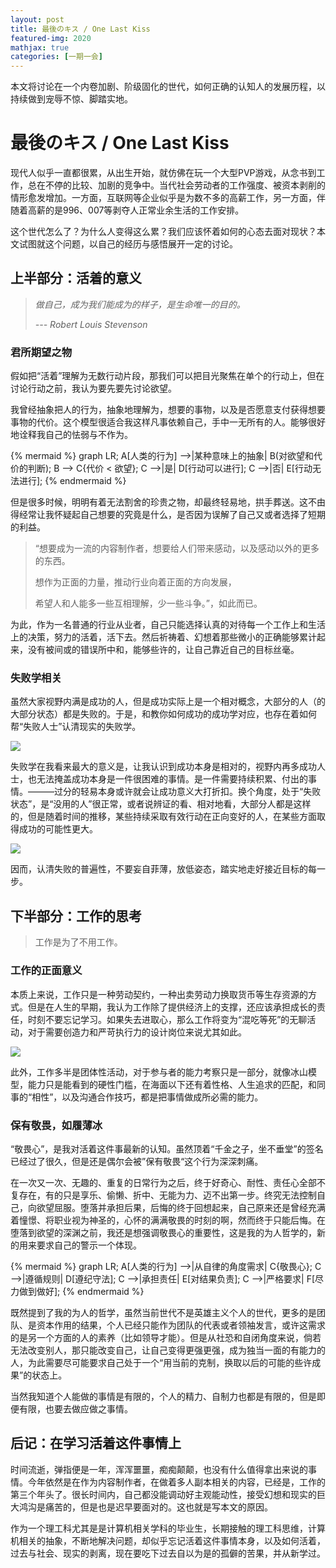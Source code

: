 ```yaml
---
layout: post
title: 最後のキス / One Last Kiss
featured-img: 2020
mathjax: true
categories: [一期一会]
---
```


本文将讨论在一个内卷加剧、阶级固化的世代，如何正确的认知人的发展历程，以持续做到宠辱不惊、脚踏实地。

<!-- 无法阻止的，丧失的预感。与，不想忘记的事情。 -->

<!--more-->

# 最後のキス / One Last Kiss


<!-- > ⚠⚠⚠
> 
> 本文仍在修订中
> 
> ⚠⚠⚠ -->


现代人似乎一直都很累，从出生开始，就仿佛在玩一个大型PVP游戏，从念书到工作，总在不停的比较、加剧的竞争中。当代社会劳动者的工作强度、被资本剥削的情形愈发增加。一方面，互联网等企业似乎是为数不多的高薪工作，另一方面，伴随着高薪的是996、007等剥夺人正常业余生活的工作安排。

这个世代怎么了？为什么人变得这么累？我们应该怀着如何的心态去面对现状？本文试图就这个问题，以自己的经历与感悟展开一定的讨论。


## 上半部分：活着的意义


> *做自己，成为我们能成为的样子，是生命唯一的目的。*
>
> *--- Robert Louis Stevenson*


### 君所期望之物

假如把“活着”理解为无数行动片段，那我们可以把目光聚焦在单个的行动上，但在讨论行动之前，我认为要先要先讨论欲望。

我曾经抽象把人的行为，抽象地理解为，想要的事物，以及是否愿意支付获得想要事物的代价。这个模型很适合我这样凡事依赖自己，手中一无所有的人。能够很好地诠释我自己的怯弱与不作为。

{% mermaid %}
graph LR;
  A[人类的行为] -->|某种意味上的抽象| B(对欲望和代价的判断);
  B --> C{代价 < 欲望};
  C -->|是| D[行动可以进行];
  C -->|否| E[行动无法进行];
{% endmermaid %}

但是很多时候，明明有着无法割舍的珍贵之物，却最终轻易地，拱手葬送。这不由得经常让我怀疑起自己想要的究竟是什么，是否因为误解了自己又或者选择了短期的利益。

> “想要成为一流的内容制作者，想要给人们带来感动，以及感动以外的更多的东西。
>
> 想作为正面的力量，推动行业向着正面的方向发展，
>
> 希望人和人能多一些互相理解，少一些斗争。”，如此而已。

为此，作为一名普通的行业从业者，自己只能选择认真的对待每一个工作上和生活上的决策，努力的活着，活下去。然后祈祷着、幻想着那些微小的正确能够累计起来，没有被间或的错误所中和，能够些许的，让自己靠近自己的目标丝毫。


### 失败学相关

虽然大家视野内满是成功的人，但是成功实际上是一个相对概念，大部分的人（的大部分状态）都是失败的。于是，和教你如何成功的成功学对应，也存在着如何帮“失败人士”认清现实的失败学。


[![](https://mermaid.ink/img/eyJjb2RlIjoicGllIHRpdGxlIOS6uue-pOaehOaIkFxuICAgIFwi55u45a-555qE5oiQ5Yqf5Lq65aOrXCIgOiA1XG4gICAgXCLlr7nlupTnmoTlpLHotKXkurrlo6tcIiA6IDgwXG4gICAgXCLkvKroo4XmiJDlip_kurrlo6vnmoTpqpflrZBcIiA6MTUiLCJtZXJtYWlkIjp7fSwidXBkYXRlRWRpdG9yIjpmYWxzZSwiYXV0b1N5bmMiOnRydWUsInVwZGF0ZURpYWdyYW0iOmZhbHNlfQ)](https://mermaid-js.github.io/mermaid-live-editor/edit##eyJjb2RlIjoicGllIHRpdGxlIOS6uue-pOaehOaIkFxuICAgIFwi55u45a-555qE5oiQ5Yqf5Lq65aOrXCIgOiA1XG4gICAgXCLlr7nlupTnmoTlpLHotKXkurrlo6tcIiA6IDgwXG4gICAgXCLkvKroo4XmiJDlip_kurrlo6vnmoTpqpflrZBcIiA6MTUiLCJtZXJtYWlkIjoie30iLCJ1cGRhdGVFZGl0b3IiOnRydWUsImF1dG9TeW5jIjp0cnVlLCJ1cGRhdGVEaWFncmFtIjpmYWxzZX0)

失败学在我看来最大的意义是，让我认识到成功本身是相对的，视野内再多成功人士，也无法掩盖成功本身是一件很困难的事情。是一件需要持续积累、付出的事情。———过分的轻易本身或许就会让成功意义大打折扣。换个角度，处于“失败状态”，是“没用的人”很正常，或者说辨证的看、相对地看，大部分人都是这样的，但是随着时间的推移，某些持续采取有效行动在正向变好的人，在某些方面取得成功的可能性更大。

[![](https://mermaid.ink/svg/eyJjb2RlIjoic3RhdGVEaWFncmFtLXYyXG4gICAgWypdIC0tPiDmtLvnnYBcbiAgICDmtLvnnYAgLS0-IFsqXVxuXG4gICAg5rS7552ALS0-IOWIh-eJh1xuICAgIOWIh-eJhyAtLT4g5rS7552AXG5cbiAgICBzdGF0ZSDliIfniYcge1xuICAgICAgICDnm67moIctLT4g6KGM5YqoIDrph4flj5ZcbiAgICAgICAg6KGM5YqoIC0tPiDnm67moIcgOuiwg-aVtFxuICAgICAgICDnm67moIcgLS0-IOS4jeWIh-WunumZheeahOebruaghyAgOuiiq-KAnOaIkOWKn-S6uuWjq-KAneW5suaJsFxuICAgICAgICDkuI3liIflrp7pmYXnmoTnm67moIcgLS0-IOihjOWKqCA65rWu6LqB55qE6YeH5Y-WXG4gICAgICAgIOihjOWKqCAtLT4g5LiN5YiH5a6e6ZmF55qE55uu5qCHIDrml6Dms5Xovr7miJBcbiAgICB9XG5cblxuXG4iLCJtZXJtYWlkIjp7InRoZW1lIjoiZGFyayJ9LCJ1cGRhdGVFZGl0b3IiOnRydWUsImF1dG9TeW5jIjp0cnVlLCJ1cGRhdGVEaWFncmFtIjp0cnVlfQ)](https://mermaid-js.github.io/mermaid-live-editor/edit##eyJjb2RlIjoic3RhdGVEaWFncmFtLXYyXG4gICAgWypdIC0tPiDmtLvnnYBcbiAgICDmtLvnnYAgLS0-IFsqXVxuXG4gICAg5rS7552ALS0-IOWIh-eJh1xuICAgIOWIh-eJhyAtLT4g5rS7552AXG5cbiAgICBzdGF0ZSDliIfniYcge1xuICAgICAgICDnm67moIctLT4g6KGM5YqoIDrph4flj5ZcbiAgICAgICAg6KGM5YqoIC0tPiDnm67moIcgOuiwg-aVtFxuICAgICAgICDnm67moIcgLS0-IOS4jeWIh-WunumZheeahOebruaghyAgOuiiq-KAnOaIkOWKn-S6uuWjq-KAneW5suaJsFxuICAgICAgICDkuI3liIflrp7pmYXnmoTnm67moIcgLS0-IOihjOWKqCA65rWu6LqB55qE6YeH5Y-WXG4gICAgICAgIOihjOWKqCAtLT4g5LiN5YiH5a6e6ZmF55qE55uu5qCHIDrml6Dms5Xovr7miJBcbiAgICB9XG5cblxuXG4iLCJtZXJtYWlkIjoie1xuICBcInRoZW1lXCI6IFwiZGFya1wiXG59IiwidXBkYXRlRWRpdG9yIjp0cnVlLCJhdXRvU3luYyI6dHJ1ZSwidXBkYXRlRGlhZ3JhbSI6dHJ1ZX0)

因而，认清失败的普遍性，不要妄自菲薄，放低姿态，踏实地走好接近目标的每一步。


## 下半部分：工作的思考


> 工作是为了不用工作。


### 工作的正面意义

本质上来说，工作只是一种劳动契约，一种出卖劳动力换取货币等生存资源的方式。但是在人生的早期，我认为工作除了提供经济上的支撑，还应该承担成长的责任，时刻不要忘记学习。如果失去进取心，那么工作将变为“混吃等死”的无聊活动，对于需要创造力和严苛执行力的设计岗位来说尤其如此。

[![](https://mermaid.ink/svg/eyJjb2RlIjoic2VxdWVuY2VEaWFncmFtXG4gICAg5Lq6LT4-K-W3peS9nDog5Yqz5YqoXG4gICAg5bel5L2cLT4-LeS6ujrotKfluIFcblxuICAgIOS6ui0-Pivlt6XkvZwyOiDlirPliqgm5a2m5LmgXG4gICAg5bel5L2cMi0-PuS6ujrotKfluIFcbiAgICDlt6XkvZwyLS0-Pi3kuro657uP6aqMXG5cbiAgICBsb29wIOaMgee7rVxuICAgICAgIOS6uiAtPj4r5Lq6OiDmiJDplb9cbiAgICBlbmRcblxuICAgIOS6ui0-Pivlm7Dpmr7nmoTlt6XkvZw6IOmrmOe6p-WKs-WKqFxuICAgIOWbsOmavueahOW3peS9nC0-PuS6ujrmm7TlpJrnmoTotKfluIFcbiAgICDlm7Dpmr7nmoTlt6XkvZwtLT4-LeS6ujrlhbbku5bmlLbnm4pcbiAgICAgICAgICAgICIsIm1lcm1haWQiOnt9LCJ1cGRhdGVFZGl0b3IiOnRydWUsImF1dG9TeW5jIjp0cnVlLCJ1cGRhdGVEaWFncmFtIjp0cnVlfQ)](https://mermaid-js.github.io/mermaid-live-editor/edit##eyJjb2RlIjoic2VxdWVuY2VEaWFncmFtXG4gICAg5Lq6LT4-K-W3peS9nDog5Yqz5YqoXG4gICAg5bel5L2cLT4-LeS6ujrotKfluIFcblxuICAgIOS6ui0-Pivlt6XkvZwyOiDlirPliqgm5a2m5LmgXG4gICAg5bel5L2cMi0-PuS6ujrotKfluIFcbiAgICDlt6XkvZwyLS0-Pi3kuro657uP6aqMXG5cbiAgICBsb29wIOaMgee7rVxuICAgICAgIOS6uiAtPj4r5Lq6OiDmiJDplb9cbiAgICBlbmRcblxuICAgIOS6ui0-Pivlm7Dpmr7nmoTlt6XkvZw6IOmrmOe6p-WKs-WKqFxuICAgIOWbsOmavueahOW3peS9nC0-PuS6ujrmm7TlpJrnmoTotKfluIFcbiAgICDlm7Dpmr7nmoTlt6XkvZwtLT4-LeS6ujrlhbbku5bmlLbnm4pcbiAgICAgICAgICAgICIsIm1lcm1haWQiOiJ7fSIsInVwZGF0ZUVkaXRvciI6dHJ1ZSwiYXV0b1N5bmMiOnRydWUsInVwZGF0ZURpYWdyYW0iOnRydWV9)

此外，工作多半是团体性活动，对于参与者的能力考察只是一部分，就像冰山模型，能力只是能看到的硬性门槛，在海面以下还有着性格、人生追求的匹配，和同事的“相性”，以及沟通合作技巧，都是把事情做成所必需的能力。


### 保有敬畏，如履薄冰

“敬畏心”，是我对活着这件事最新的认知。虽然顶着“千金之子，坐不垂堂”的签名已经过了很久，但是还是偶尔会被”保有敬畏“这个行为深深刺痛。

在一次又一次、无趣的、重复的日常行为之后，终于好奇心、耐性、责任心全部不复存在，有的只是享乐、偷懒、折中、无能为力、迈不出第一步。终究无法控制自己，向欲望屈服。堕落并承担后果，后悔的终于回想起来，自己原来还是曾经充满着憧憬、将职业视为神圣的，心怀的满满敬畏的时刻的啊，然而终于只能后悔。在堕落到欲望的深渊之前，我还是想强调敬畏心的重要性，这是我的为人哲学的，新的用来要求自己的警示一个体现。

{% mermaid %}
graph LR;
A[人类的行为] -->|从自律的角度需求| C{敬畏心};
C -->|遵循规则| D[遵纪守法];
C -->|承担责任| E[对结果负责];
C -->|严格要求| F[尽力做到做好];
{% endmermaid %}

既然提到了我的为人的哲学，虽然当前世代不是英雄主义个人的世代，更多的是团队、是资本作用的结果，个人已经只能作为团队的代表或者领袖发言，或许这需求的是另一个方面的人的素养（比如领导才能）。但是从社恐和自闭角度来说，倘若无法改变别人，那只能改变自己，让自己变得更强更强，成为独当一面的有能力的人，为此需要尽可能要求自己处于一个“用当前的克制，换取以后的可能的些许成果”的状态上。

当然我知道个人能做的事情是有限的，个人的精力、自制力也都是有限的，但是即便有限，也要去做应做之事情。


## 后记：在学习活着这件事情上


时间流逝，弹指便是一年，浑浑噩噩，痴痴颠颠，也没有什么值得拿出来说的事情。今年依然是在作为内容制作者，在做着多人副本相关的内容，已经是，工作的第三个年头了。很长时间内，自己都没能调动好主观能动性，接受幻想和现实的巨大鸿沟是痛苦的，但是也是迟早要面对的。这也就是写本文的原因。

作为一个理工科尤其是是计算机相关学科的毕业生，长期接触的理工科思维，计算机相关的抽象，不断地解决问题，却似乎忘记活着这件事情本身，以及如何活着，过去与社会、现实的剥离，现在要吃下过去自以为是的孤僻的苦果，并从新学过。
